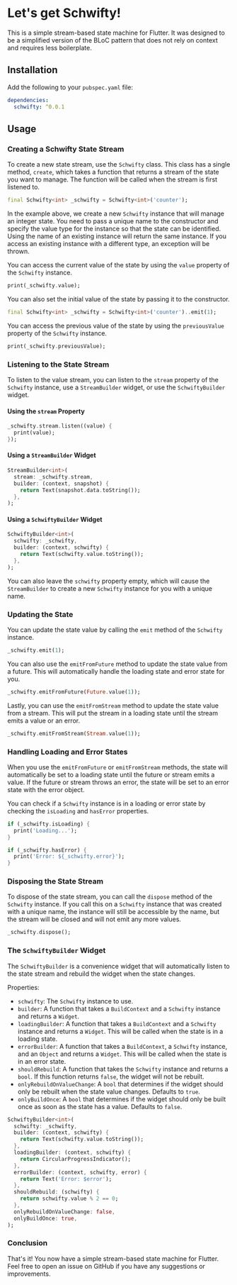 # Let's get Schwifty!

This is a simple stream-based state machine for Flutter. It was designed to be a simplified version of the BLoC pattern that does not rely on context and requires less boilerplate.

## Installation

Add the following to your `pubspec.yaml` file:

```yaml
dependencies:
  schwifty: ^0.0.1
```

## Usage

### Creating a Schwifty State Stream

To create a new state stream, use the `Schwifty` class. This class has a single method, `create`, which takes a function that returns a stream of the state you want to manage. The function will be called when the stream is first listened to.

```dart
final Schwifty<int> _schwifty = Schwifty<int>('counter');
```

In the example above, we create a new `Schwifty` instance that will manage an integer state. You need to pass a unique name to the constructor and specify the value type for the instance so that the state can be identified. Using the name of an existing instance will return the same instance. If you access an existing instance with a different type, an exception will be thrown.

You can access the current value of the state by using the `value` property of the `Schwifty` instance.

```dart
print(_schwifty.value);
```

You can also set the initial value of the state by passing it to the constructor.

```dart
final Schwifty<int> _schwifty = Schwifty<int>('counter')..emit(1);
```

You can access the previous value of the state by using the `previousValue` property of the `Schwifty` instance.

```dart
print(_schwifty.previousValue);
```

### Listening to the State Stream

To listen to the value stream, you can listen to the `stream` property of the `Schwifty` instance, use a `StreamBuilder` widget, or use the `SchwiftyBuilder` widget.

#### Using the `stream` Property

```dart
_schwifty.stream.listen((value) {
  print(value);
});
```

#### Using a `StreamBuilder` Widget

```dart
StreamBuilder<int>(
  stream: _schwifty.stream,
  builder: (context, snapshot) {
    return Text(snapshot.data.toString());
  },
);
```

#### Using a `SchwiftyBuilder` Widget

```dart
SchwiftyBuilder<int>(
  schwifty: _schwifty,
  builder: (context, schwifty) {
    return Text(schwifty.value.toString());
  },
);
```

You can also leave the `schwifty` property empty, which will cause the `StreamBuilder` to create a new `Schwifty` instance for you with a unique name.

### Updating the State

You can update the state value by calling the `emit` method of the `Schwifty` instance.

```dart
_schwifty.emit(1);
```

You can also use the `emitFromFuture` method to update the state value from a future. This will automatically handle the loading state and error state for you.

```dart
_schwifty.emitFromFuture(Future.value(1));
```

Lastly, you can use the `emitFromStream` method to update the state value from a stream. This will put the stream in a loading state until the stream emits a value or an error.

```dart
_schwifty.emitFromStream(Stream.value(1));
```

### Handling Loading and Error States

When you use the `emitFromFuture` or `emitFromStream` methods, the state will automatically be set to a loading state until the future or stream emits a value. If the future or stream throws an error, the state will be set to an error state with the error object.

You can check if a `Schwifty` instance is in a loading or error state by checking the `isLoading` and `hasError` properties.

```dart
if (_schwifty.isLoading) {
  print('Loading...');
}

if (_schwifty.hasError) {
  print('Error: ${_schwifty.error}');
}
```

### Disposing the State Stream

To dispose of the state stream, you can call the `dispose` method of the `Schwifty` instance. If you call this on a `Schwifty` instance that was created with a unique name, the instance will still be accessible by the name, but the stream will be closed and will not emit any more values.

```dart
_schwifty.dispose();
```

### The `SchwiftyBuilder` Widget

The `SchwiftyBuilder` is a convenience widget that will automatically listen to the state stream and rebuild the widget when the state changes.

Properties:

- `schwifty`: The `Schwifty` instance to use.
- `builder`: A function that takes a `BuildContext` and a `Schwifty` instance and returns a `Widget`.
- `loadingBuilder`: A function that takes a `BuildContext` and a `Schwifty` instance and returns a `Widget`. This will be called when the state is in a loading state.
- `errorBuilder`: A function that takes a `BuildContext`, a `Schwifty` instance, and an `Object` and returns a `Widget`. This will be called when the state is in an error state.
- `shouldRebuild`: A function that takes the `Schwifty` instance and returns a `bool`. If this function returns `false`, the widget will not be rebuilt.
- `onlyRebuildOnValueChange`: A `bool` that determines if the widget should only be rebuilt when the state value changes. Defaults to `true`.
- `onlyBuildOnce`: A `bool` that determines if the widget should only be built once as soon as the state has a value. Defaults to `false`.

```dart
SchwiftyBuilder<int>(
  schwifty: _schwifty,
  builder: (context, schwifty) {
    return Text(schwifty.value.toString());
  },
  loadingBuilder: (context, schwifty) {
    return CircularProgressIndicator();
  },
  errorBuilder: (context, schwifty, error) {
    return Text('Error: $error');
  },
  shouldRebuild: (schwifty) {
    return schwifty.value % 2 == 0;
  },
  onlyRebuildOnValueChange: false,
  onlyBuildOnce: true,
);
```

### Conclusion

That's it! You now have a simple stream-based state machine for Flutter. Feel free to open an issue on GitHub if you have any suggestions or improvements.